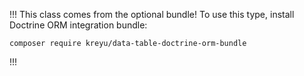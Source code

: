 !!! This class comes from the optional bundle!
To use this type, install Doctrine ORM integration bundle:

```shell
composer require kreyu/data-table-doctrine-orm-bundle
```
!!!